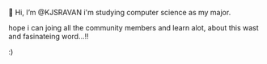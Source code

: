  👋 Hi, I’m @KJSRAVAN
  i'm studying computer science as my major.
  
  hope i can joing all the community members and learn alot, about this wast and fasinateing word...!!
  
  :)
  
